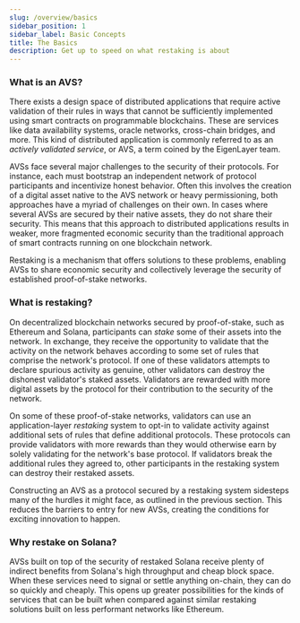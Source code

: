 ```yaml
---
slug: /overview/basics
sidebar_position: 1
sidebar_label: Basic Concepts
title: The Basics
description: Get up to speed on what restaking is about
---
```


### What is an AVS?

There exists a design space of distributed applications that require active validation of their rules in ways that cannot be sufficiently implemented using smart contracts on programmable blockchains. These are services like data availability systems, oracle networks, cross-chain bridges, and more. This kind of distributed application is commonly referred to as an *actively validated service*, or AVS, a term coined by the EigenLayer team.

AVSs face several major challenges to the security of their protocols. For instance, each must bootstrap an independent network of protocol participants and incentivize honest behavior. Often this involves the creation of a digital asset native to the AVS network or heavy permissioning, both approaches have a myriad of challenges on their own. In cases where several AVSs are secured by their native assets, they do not share their security. This means that this approach to distributed applications results in weaker, more fragmented economic security than the traditional approach of smart contracts running on one blockchain network.

Restaking is a mechanism that offers solutions to these problems, enabling AVSs to share economic security and collectively leverage the security of established proof-of-stake networks.

### What is restaking?

On decentralized blockchain networks secured by proof-of-stake, such as Ethereum and Solana, participants can *stake* some of their assets into the network. In exchange, they receive the opportunity to validate that the activity on the network behaves according to some set of rules that comprise the network's protocol. If one of these validators attempts to declare spurious activity as genuine, other validators can destroy the dishonest validator's staked assets. Validators are rewarded with more digital assets by the protocol for their contribution to the security of the network.

On some of these proof-of-stake networks, validators can use an application-layer *restaking* system to opt-in to validate activity against additional sets of rules that define additional protocols. These protocols can provide validators with more rewards than they would otherwise earn by solely validating for the network's base protocol. If validators break the additional rules they agreed to, other participants in the restaking system can destroy their restaked assets.

Constructing an AVS as a protocol secured by a restaking system sidesteps many of the hurdles it might face, as outlined in the previous section. This reduces the barriers to entry for new AVSs, creating the conditions for exciting innovation to happen.

### Why restake on Solana?

AVSs built on top of the security of restaked Solana receive plenty of indirect benefits from Solana's high throughput and cheap block space. When these services need to signal or settle anything on-chain, they can do so quickly and cheaply. This opens up greater possibilities for the kinds of services that can be built when compared against similar restaking solutions built on less performant networks like Ethereum.
